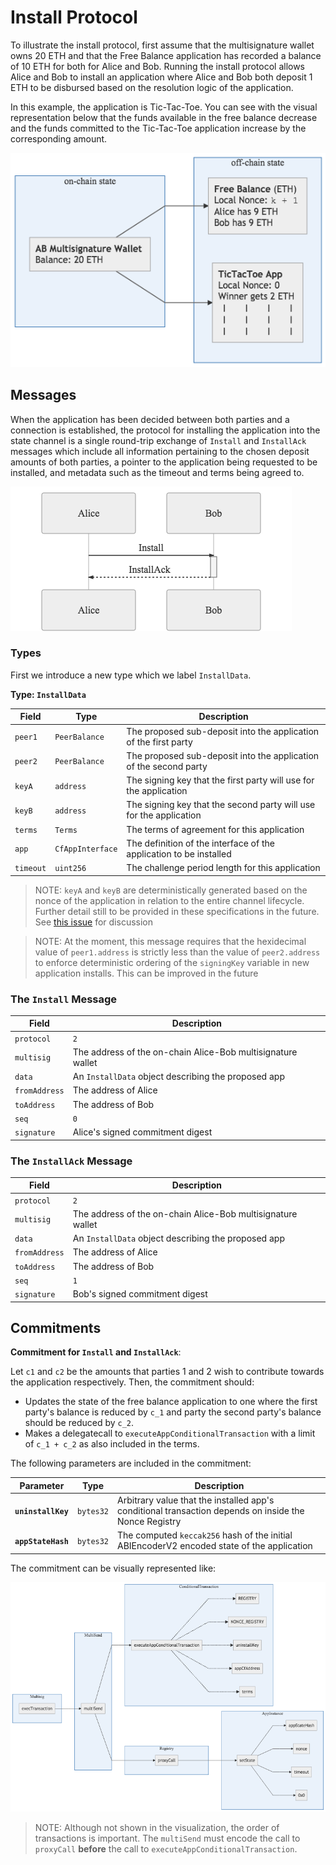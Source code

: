 # Install Protocol

To illustrate the install protocol, first assume that the multisignature wallet owns 20 ETH and that the Free Balance application has recorded a balance of 10 ETH for both for Alice and Bob. Running the install protocol allows Alice and Bob to install an application where Alice and Bob both deposit 1 ETH to be disbursed based on the resolution logic of the application.

In this example, the application is Tic-Tac-Toe. You can see with the visual representation below that the funds available in the free balance decrease and the funds committed to the Tic-Tac-Toe application increase by the corresponding amount.

![](./build/install-protocol-state.png)


## Messages

When the application has been decided between both parties and a connection is established, the protocol for installing the application into the state channel is a single round-trip exchange of `Install` and `InstallAck` messages which include all information pertaining to the chosen deposit amounts of both parties, a pointer to the application being requested to be installed, and metadata such as the timeout and terms being agreed to.

![](./build/install-protocol-exchange.png)

### Types

First we introduce a new type which we label `InstallData`.

**Type: `InstallData`**

| Field     | Type             | Description                                                        |
| --------- | ---------------- | ------------------------------------------------------------------ |
| `peer1`   | `PeerBalance`    | The proposed sub-deposit into the application of the first party   |
| `peer2`   | `PeerBalance`    | The proposed sub-deposit into the application of the second party  |
| `keyA`    | `address`        | The signing key that the first party will use for the application  |
| `keyB`    | `address`        | The signing key that the second party will use for the application |
| `terms`   | `Terms`          | The terms of agreement for this application                        |
| `app`     | `CfAppInterface` | The definition of the interface of the application to be installed |
| `timeout` | `uint256`        | The challenge period length for this application                   |

> NOTE: `keyA` and `keyB` are deterministically generated based on the nonce of the application in relation to the entire channel lifecycle. Further detail still to be provided in these specifications in the future. See [this issue](https://github.com/counterfactual/specs/issues/15) for discussion

> NOTE: At the moment, this message requires that the hexidecimal value of `peer1.address` is strictly less than the value of `peer2.address` to enforce deterministic ordering of the `signingKey` variable in new application installs. This can be improved in the future

### The **`Install`** Message

| Field         | Description                                                 |
| ------------- | ----------------------------------------------------------- |
| `protocol`    | `2`                                                         |
| `multisig`    | The address of the on-chain Alice-Bob multisignature wallet |
| `data`        | An `InstallData` object describing the proposed app         |
| `fromAddress` | The address of Alice                                        |
| `toAddress`   | The address of Bob                                          |
| `seq`         | `0`                                                         |
| `signature`   | Alice's signed commitment digest                            |

### The **`InstallAck`** Message

| Field         | Description                                                 |
| ------------- | ----------------------------------------------------------- |
| `protocol`    | `2`                                                         |
| `multisig`    | The address of the on-chain Alice-Bob multisignature wallet |
| `data`        | An `InstallData` object describing the proposed app         |
| `fromAddress` | The address of Alice                                        |
| `toAddress`   | The address of Bob                                          |
| `seq`         | `1`                                                         |
| `signature`   | Bob's signed commitment digest                              |

## Commitments

**Commitment for `Install` and `InstallAck`**:

Let `c1` and `c2` be the amounts that parties 1 and 2 wish to contribute towards the application respectively. Then, the commitment should:

- Updates the state of the free balance application to one where the first party's balance is reduced by `c_1` and party the second party's balance should be reduced by `c_2`.
- Makes a delegatecall to `executeAppConditionalTransaction` with a limit of `c_1 + c_2` as also included in the terms.

The following parameters are included in the commitment:

| Parameter          | Type      | Description                                                                                           |
| ------------------ | --------- | ----------------------------------------------------------------------------------------------------- |
| **`uninstallKey`** | `bytes32` | Arbitrary value that the installed app's conditional transaction depends on inside the Nonce Registry |
| **`appStateHash`** | `bytes32` | The computed `keccak256` hash of the initial ABIEncoderV2 encoded state of the application            |

The commitment can be visually represented like:

![](./build/install-protocol-commitment.png)


> NOTE: Although not shown in the visualization, the order of transactions is important. The `multiSend` must encode the call to `proxyCall` **before** the call to `executeAppConditionalTransaction`.
